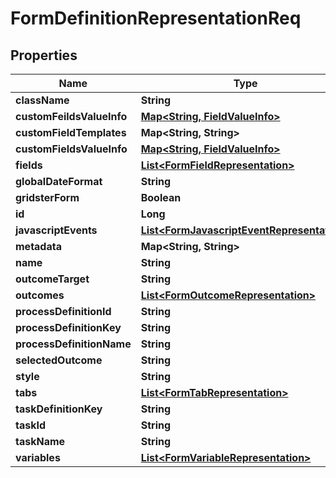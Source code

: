 # FormDefinitionRepresentationReq

## Properties
Name | Type | Description | Notes
------------ | ------------- | ------------- | -------------
**className** | **String** |  |  [optional]
**customFeildsValueInfo** | [**Map&lt;String, FieldValueInfo&gt;**](FieldValueInfo.md) |  |  [optional]
**customFieldTemplates** | **Map&lt;String, String&gt;** |  |  [optional]
**customFieldsValueInfo** | [**Map&lt;String, FieldValueInfo&gt;**](FieldValueInfo.md) |  |  [optional]
**fields** | [**List&lt;FormFieldRepresentation&gt;**](FormFieldRepresentation.md) |  |  [optional]
**globalDateFormat** | **String** |  |  [optional]
**gridsterForm** | **Boolean** |  |  [optional]
**id** | **Long** |  |  [optional]
**javascriptEvents** | [**List&lt;FormJavascriptEventRepresentation&gt;**](FormJavascriptEventRepresentation.md) |  |  [optional]
**metadata** | **Map&lt;String, String&gt;** |  |  [optional]
**name** | **String** |  |  [optional]
**outcomeTarget** | **String** |  |  [optional]
**outcomes** | [**List&lt;FormOutcomeRepresentation&gt;**](FormOutcomeRepresentation.md) |  |  [optional]
**processDefinitionId** | **String** |  |  [optional]
**processDefinitionKey** | **String** |  |  [optional]
**processDefinitionName** | **String** |  |  [optional]
**selectedOutcome** | **String** |  |  [optional]
**style** | **String** |  |  [optional]
**tabs** | [**List&lt;FormTabRepresentation&gt;**](FormTabRepresentation.md) |  |  [optional]
**taskDefinitionKey** | **String** |  |  [optional]
**taskId** | **String** |  |  [optional]
**taskName** | **String** |  |  [optional]
**variables** | [**List&lt;FormVariableRepresentation&gt;**](FormVariableRepresentation.md) |  |  [optional]
